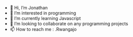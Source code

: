 - 👋 Hi, I’m Jonathan
- 👀 I’m interested in programming
- 🌱 I’m currently learning Javascript
- 💞️ I’m looking to collaborate on any programming projects
- 📫 How to reach me : .Rwangajo

<!---
Rwangajo/Rwangajo is a ✨ special ✨ repository because its `README.md` (this file) appears on your GitHub profile.
You can click the Preview link to take a look at your changes.
--->
